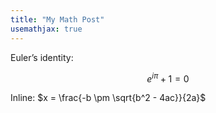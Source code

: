 ```yaml
---
title: "My Math Post"
usemathjax: true
---
```


Euler’s identity:

$$
e^{i\pi} + 1 = 0
$$

Inline: $x = \frac{-b \pm \sqrt{b^2 - 4ac}}{2a}$
